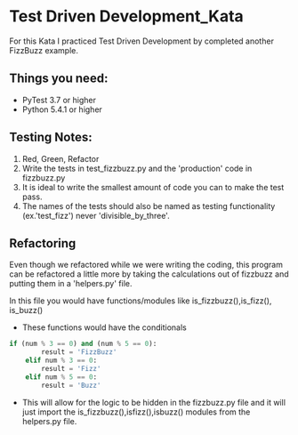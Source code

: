 # Test Driven Development_Kata
For this Kata I practiced Test Driven Development by completed another FizzBuzz example.

## Things you need:
- PyTest 3.7 or higher
- Python 5.4.1 or higher

## Testing Notes:
1. Red, Green, Refactor
2. Write the tests in test_fizzbuzz.py and the 'production' code in fizzbuzz.py
3. It is ideal to write the smallest amount of code you can to make the test pass.
4. The names of the tests should also be named as testing functionality (ex.'test_fizz') never 'divisible_by_three'. 

## Refactoring
Even though we refactored while we were writing the coding, this program can be refactored a little more by taking the calculations out of fizzbuzz and putting them in a 'helpers.py' file.

In this file you would have functions/modules like is_fizzbuzz(),is_fizz(), is_buzz()

- These functions would have the conditionals 
```python
if (num % 3 == 0) and (num % 5 == 0):
        result = 'FizzBuzz'
    elif num % 3 == 0:
        result = 'Fizz'
    elif num % 5 == 0:
        result = 'Buzz'
```
- This will allow for the logic to be hidden in the fizzbuzz.py file and it will just import the is_fizzbuzz(),isfizz(),isbuzz() modules from the helpers.py file.
